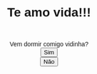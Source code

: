 # Te amo vida!!!

<html>
<head>
<style>
  body {
    display: flex;
    flex-direction: column;
    justify-content: center;
    align-items: center;
    height: 100vh;
    margin: 0;
    font-family: Arial, sans-serif;
  }

  #message {
    font-size: 24px;
    text-align: center;
    margin-bottom: 20px;
  }

  .button {
    padding: 10px 20px;
    background-color: #3498db;
    color: white;
    border: none;
    cursor: pointer;
    transition: 0.3s;
  }

  .button:hover {
    background-color: #2980b9;
  }
</style>
</head>
<body>
<div id="message">Vem dormir comigo vidinha?</div>
<button class="button" onclick="showResponse('Sim')">Sim</button>
<button class="button" onclick="moveButton()">Não</button>

<script>
function showResponse(response) {
  const messageDiv = document.getElementById('message');
  messageDiv.textContent = response === 'Sim' ? 'Te amo pra poha!' : 'Awww, pensa melhor 😢';
}

function moveButton() {
  const buttons = document.querySelectorAll('.button');
  buttons.forEach(button => {
    const maxX = window.innerWidth - button.offsetWidth;
    const maxY = window.innerHeight - button.offsetHeight;
    const newX = Math.random() * maxX;
    const newY = Math.random() * maxY;
    button.style.position = 'absolute';
    button.style.left = newX + 'px';
    button.style.top = newY + 'px';
  });
}
</script>
</body>
</html>
